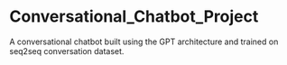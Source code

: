 # Conversational_Chatbot_Project
A conversational chatbot built using the GPT architecture and trained on seq2seq conversation dataset.
